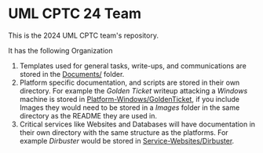 # UML CPTC 24 Team 

This is the 2024 UML CPTC team's repository.

It has the following Organization
1. Templates used for general tasks, write-ups, and communications are stored in the [Documents/](./Documentation/) folder.
2. Platform specific documentation, and scripts are stored in their own directory. For example the *Golden Ticket* writeup attacking a *Windows* machine is stored in [Platform-Windows/GoldenTicket](./Platform-Windows/GoldenTicket/), if you include Images they would need to be stored in a *Images* folder in the same directory as the README they are used in.
3. Critical services like Websites and Databases will have documentation in their own directory with the same structure as the platforms. For example *Dirbuster* would be stored in [Service-Websites/Dirbuster](./Service-Websites/DIRBUSTER/).